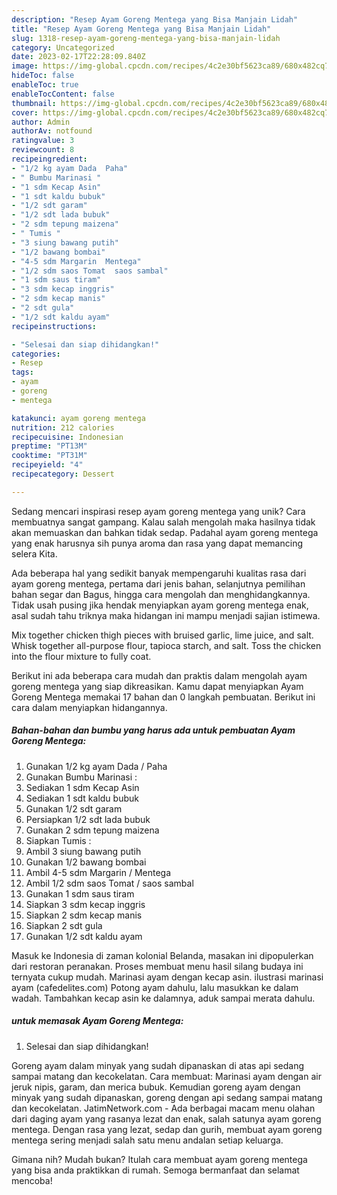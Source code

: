 ```yaml
---
description: "Resep Ayam Goreng Mentega yang Bisa Manjain Lidah"
title: "Resep Ayam Goreng Mentega yang Bisa Manjain Lidah"
slug: 1318-resep-ayam-goreng-mentega-yang-bisa-manjain-lidah
category: Uncategorized
date: 2023-02-17T22:28:09.840Z
image: https://img-global.cpcdn.com/recipes/4c2e30bf5623ca89/680x482cq70/ayam-goreng-mentega-foto-resep-utama.jpg
hideToc: false
enableToc: true
enableTocContent: false
thumbnail: https://img-global.cpcdn.com/recipes/4c2e30bf5623ca89/680x482cq70/ayam-goreng-mentega-foto-resep-utama.jpg
cover: https://img-global.cpcdn.com/recipes/4c2e30bf5623ca89/680x482cq70/ayam-goreng-mentega-foto-resep-utama.jpg
author: Admin
authorAv: notfound
ratingvalue: 3
reviewcount: 8
recipeingredient:
- "1/2 kg ayam Dada  Paha"
- " Bumbu Marinasi "
- "1 sdm Kecap Asin"
- "1 sdt kaldu bubuk"
- "1/2 sdt garam"
- "1/2 sdt lada bubuk"
- "2 sdm tepung maizena"
- " Tumis "
- "3 siung bawang putih"
- "1/2 bawang bombai"
- "4-5 sdm Margarin  Mentega"
- "1/2 sdm saos Tomat  saos sambal"
- "1 sdm saus tiram"
- "3 sdm kecap inggris"
- "2 sdm kecap manis"
- "2 sdt gula"
- "1/2 sdt kaldu ayam"
recipeinstructions:

- "Selesai dan siap dihidangkan!"
categories:
- Resep
tags:
- ayam
- goreng
- mentega

katakunci: ayam goreng mentega 
nutrition: 212 calories
recipecuisine: Indonesian
preptime: "PT13M"
cooktime: "PT31M"
recipeyield: "4"
recipecategory: Dessert

---
```





Sedang mencari inspirasi resep ayam goreng mentega yang unik? Cara membuatnya sangat gampang. Kalau salah mengolah maka hasilnya tidak akan memuaskan dan bahkan tidak sedap. Padahal ayam goreng mentega yang enak harusnya sih punya aroma dan rasa yang dapat memancing selera Kita.





Ada beberapa hal yang sedikit banyak mempengaruhi kualitas rasa dari ayam goreng mentega, pertama dari jenis bahan, selanjutnya pemilihan bahan segar dan Bagus, hingga cara mengolah dan menghidangkannya. Tidak usah pusing jika hendak menyiapkan ayam goreng mentega enak,      asal sudah tahu triknya maka hidangan ini mampu menjadi sajian istimewa.














Mix together chicken thigh pieces with bruised garlic, lime juice, and salt. Whisk together all-purpose flour, tapioca starch, and salt. Toss the chicken into the flour mixture to fully coat.






Berikut ini ada beberapa cara mudah dan praktis dalam mengolah ayam goreng mentega yang siap dikreasikan. Kamu dapat menyiapkan Ayam Goreng Mentega memakai 17 bahan dan 0 langkah pembuatan. Berikut ini cara dalam menyiapkan hidangannya.

<!--inarticleads1-->

##### Bahan-bahan dan bumbu yang harus ada untuk pembuatan Ayam Goreng Mentega:

1. Gunakan 1/2 kg ayam Dada / Paha
1. Gunakan  Bumbu Marinasi :
1. Sediakan 1 sdm Kecap Asin
1. Sediakan 1 sdt kaldu bubuk
1. Gunakan 1/2 sdt garam
1. Persiapkan 1/2 sdt lada bubuk
1. Gunakan 2 sdm tepung maizena
1. Siapkan  Tumis :
1. Ambil 3 siung bawang putih
1. Gunakan 1/2 bawang bombai
1. Ambil 4-5 sdm Margarin / Mentega
1. Ambil 1/2 sdm saos Tomat / saos sambal
1. Gunakan 1 sdm saus tiram
1. Siapkan 3 sdm kecap inggris
1. Siapkan 2 sdm kecap manis
1. Siapkan 2 sdt gula
1. Gunakan 1/2 sdt kaldu ayam


Masuk ke Indonesia di zaman kolonial Belanda, masakan ini dipopulerkan dari restoran peranakan. Proses membuat menu hasil silang budaya ini ternyata cukup mudah. Marinasi ayam dengan kecap asin. ilustrasi marinasi ayam (cafedelites.com) Potong ayam dahulu, lalu masukkan ke dalam wadah. Tambahkan kecap asin ke dalamnya, aduk sampai merata dahulu. 

<!--inarticleads2-->

#####  untuk memasak Ayam Goreng Mentega:


1. Selesai dan siap dihidangkan!

Goreng ayam dalam minyak yang sudah dipanaskan di atas api sedang sampai matang dan kecokelatan. Cara membuat: Marinasi ayam dengan air jeruk nipis, garam, dan merica bubuk. Kemudian goreng ayam dengan minyak yang sudah dipanaskan, goreng dengan api sedang sampai matang dan kecokelatan. JatimNetwork.com - Ada berbagai macam menu olahan dari daging ayam yang rasanya lezat dan enak, salah satunya ayam goreng mentega. Dengan rasa yang lezat, sedap dan gurih, membuat ayam goreng mentega sering menjadi salah satu menu andalan setiap keluarga. 

Gimana nih? Mudah bukan? Itulah cara membuat ayam goreng mentega yang bisa anda praktikkan di rumah. Semoga bermanfaat dan selamat mencoba!
